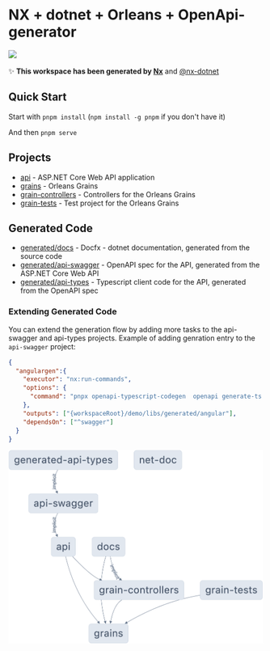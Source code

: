 # NX + dotnet + Orleans + OpenApi- generator

<a alt="Nx logo" href="https://nx.dev" target="_blank" rel="noreferrer"><img src="https://raw.githubusercontent.com/nrwl/nx/master/images/nx-logo.png" width="45"></a>

✨ **This workspace has been generated by [Nx](https://nx.dev)** and [@nx-dotnet](https://www.nx-dotnet.com/docs/)

## Quick Start
Start with `pnpm install` (`npm install -g pnpm` if you don't have it)

And then `pnpm serve`  

## Projects
- [api](./api) - ASP.NET Core Web API application
- [grains](./libs/grains) - Orleans Grains
- [grain-controllers](./libs/grain-controllers) - Controllers for the Orleans Grains
- [grain-tests](./libs/grain-tests) - Test project for the Orleans Grains

## Generated Code
- [generated/docs](./generated/docs/references) - Docfx - dotnet documentation, generated from the source code
- [generated/api-swagger](./generated/api-swagger) - OpenAPI spec for the API, generated from the ASP.NET Core Web API
- [generated/api-types](./generated/api-types) - Typescript client code for the API, generated from the OpenAPI spec

 
### Extending Generated Code
You can extend the generation flow by adding more tasks to the api-swagger and api-types projects.
Example of adding genration entry to the `api-swagger` project:

```json
{
  "angulargen":{
    "executor": "nx:run-commands",
    "options": {
      "command": "pnpx openapi-typescript-codegen  openapi generate-ts  -o generated/angular -i generated/api-swagger/swagger.json --client angular --useUnionTypes --exportModels false --name myapp "
    },
    "outputs": ["{workspaceRoot}/demo/libs/generated/angular"],
    "dependsOn": ["^swagger"]
  }
}
```

![nx graph](./graph.png)
